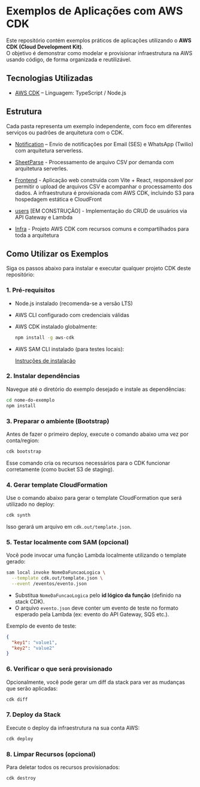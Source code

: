 # Exemplos de Aplicações com AWS CDK

Este repositório contém exemplos práticos de aplicações utilizando o **AWS CDK (Cloud Development Kit)**.  
O objetivo é demonstrar como modelar e provisionar infraestrutura na AWS usando código, de forma organizada e reutilizável.

## Tecnologias Utilizadas

- [AWS CDK](https://aws.amazon.com/cdk/) – Linguagem: TypeScript / Node.js

## Estrutura

Cada pasta representa um exemplo independente, com foco em diferentes serviços ou padrões de arquitetura com o CDK.

- [Notification](./notification) – Envio de notificações por Email (SES) e WhatsApp (Twilio) com arquitetura serverless.

- [SheetParse](./sheet-parse/) - Processamento de arquivo CSV por demanda com arquitetura
serverles.

- [Frontend](./frontend/) - Aplicação web construída com Vite + React, responsável por permitir o upload de arquivos CSV e acompanhar o processamento dos dados. A infraestrutura é provisionada com AWS CDK, incluindo S3 para hospedagem estática e CloudFront

- [users](./users/) [EM CONSTRUÇÃO] - Implementação do CRUD de usuários via API Gateway e Lambda

- [Infra](./infra/) - Projeto AWS CDK com recursos comuns e compartilhados para toda a arquitetura

## Como Utilizar os Exemplos

Siga os passos abaixo para instalar e executar qualquer projeto CDK deste repositório:

### 1. Pré-requisitos

- Node.js instalado (recomenda-se a versão LTS)
- AWS CLI configurado com credenciais válidas
- AWS CDK instalado globalmente:
  
  ```bash
  npm install -g aws-cdk
  ```

- AWS SAM CLI instalado (para testes locais):
  
  [Instruções de instalação](https://docs.aws.amazon.com/serverless-application-model/latest/developerguide/install-sam-cli.html)

### 2. Instalar dependências

Navegue até o diretório do exemplo desejado e instale as dependências:

```bash
cd nome-do-exemplo
npm install
```

### 3. Preparar o ambiente (Bootstrap)

Antes de fazer o primeiro deploy, execute o comando abaixo uma vez por conta/region:

```bash
cdk bootstrap
```

Esse comando cria os recursos necessários para o CDK funcionar corretamente (como bucket S3 de staging).

### 4. Gerar template CloudFormation

Use o comando abaixo para gerar o template CloudFormation que será utilizado no deploy:

```bash
cdk synth
```

Isso gerará um arquivo em `cdk.out/template.json`.

### 5. Testar localmente com SAM (opcional)

Você pode invocar uma função Lambda localmente utilizando o template gerado:

```bash
sam local invoke NomeDaFuncaoLogica \
  --template cdk.out/template.json \
  --event /eventos/evento.json
```

- Substitua `NomeDaFuncaoLogica` pelo **id lógico da função** (definido na stack CDK).
- O arquivo `evento.json` deve conter um evento de teste no formato esperado pela Lambda (ex: evento do API Gateway, SQS etc.).

Exemplo de evento de teste:

```json
{
  "key1": "value1",
  "key2": "value2"
}
```

### 6. Verificar o que será provisionado

Opcionalmente, você pode gerar um diff da stack para ver as mudanças que serão aplicadas:

```bash
cdk diff
```

### 7. Deploy da Stack

Execute o deploy da infraestrutura na sua conta AWS:

```bash
cdk deploy
```

### 8. Limpar Recursos (opcional)

Para deletar todos os recursos provisionados:

```bash
cdk destroy
```

